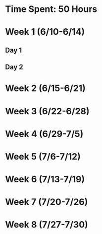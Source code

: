 # Time Spent: 50 Hours
# Week 1 (6/10-6/14)
## Day 1


## Day 2
# Week 2 (6/15-6/21)

# Week 3 (6/22-6/28)

# Week 4 (6/29-7/5)

# Week 5 (7/6-7/12)

# Week 6 (7/13-7/19)

# Week 7 (7/20-7/26)

# Week 8 (7/27-7/30)
